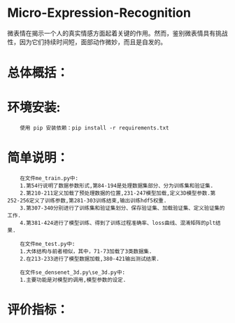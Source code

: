 # Micro-Expression-Recognition
微表情在揭示一个人的真实情感方面起着关键的作用。然而，鉴别微表情具有挑战性，因为它们持续时间短，面部动作微妙，而且是自发的。
# 总体概括：

# 环境安装:
        使用 pip 安装依赖：pip install -r requirements.txt
# 简单说明：
        在文件me_train.py中:
        1.第54行说明了数据参数形式,第84-194是处理数据集部分、分为训练集和验证集.
        2.第210-211定义加载了预处理数据的位置,231-247模型加载,定义3D模型参数.第252-256定义了训练参数,第281-303训练结束,输出训练hdf5权重.
        3.第307-340分别进行了训练集和验证集划分、保存验证集、加载验证集、定义验证集的工作.
        4.第381-424进行了模型训练、得到了训练过程准确率、loss曲线、混淆矩阵的plt结果.
       
        在文件me_test.py中:
        1.大体结构与前者相似，其中，71-73加载了3类数据集.
        2.在213-233进行了模型数据加载,380-421输出测试结果.
       
        在文件se_densenet_3d.py\se_3d.py中:
        1.主要功能是对模型的调用,模型参数的设定.
# 评价指标：
